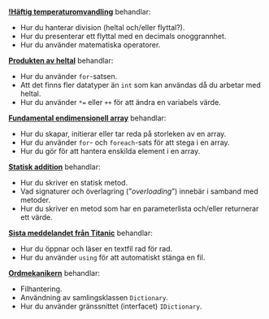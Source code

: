 **[!Häftig temperaturomvandling](https://coursepress.gitbooks.io/objektorienterad-programmering-1dv024/content/ovningsuppgifter/haftig-temperaturomvandling/)** behandlar:

- Hur du hanterar division (heltal och/eller flyttal?).<br />
- Hur du presenterar ett flyttal med en decimals onoggrannhet.<br />
- Hur du använder matematiska operatorer.

**[Produkten av heltal](https://coursepress.gitbooks.io/objektorienterad-programmering-1dv024/content/ovningsuppgifter/produkten-av-heltal/)** behandlar:

- Hur du använder `for`-satsen.<br />
- Att det finns fler datatyper än `int` som kan användas då du arbetar med heltal.<br />
- Hur du använder `*=` eller `++` för att ändra en variabels värde.

**[Fundamental endimensionell array](https://coursepress.gitbooks.io/objektorienterad-programmering-1dv024/content/ovningsuppgifter/fundamental-endimensionell-array/)** behandlar:

- Hur du skapar, initierar eller tar reda på storleken av en array.<br />
- Hur du använder `for`- och `foreach`-sats för att stega i en array.<br />
- Hur du gör för att hantera enskilda element i en array.

**[Statisk addition](https://coursepress.gitbooks.io/objektorienterad-programmering-1dv024/content/ovningsuppgifter/statisk-addition/)** behandlar:

- Hur du skriver en statisk metod.<br />
- Vad signaturer och överlagring (”_overloading_”) innebär i samband med metoder.<br />
- Hur du skriver en metod som har en parameterlista och/eller returnerar ett värde.

**[Sista meddelandet från Titanic](https://coursepress.gitbooks.io/objektorienterad-programmering-1dv024/content/ovningsuppgifter/sista-meddelandet-fr%C3%A5n-titanic/)** behandlar:

- Hur du öppnar och läser en textfil rad för rad.<br />
- Hur du använder `using` för att automatiskt stänga en fil.

**[Ordmekanikern](https://coursepress.gitbooks.io/objektorienterad-programmering-1dv024/content/ovningsuppgifter/ord-mekanikern/)** behandlar:

- Filhantering.<br />
- Användning av samlingsklassen `Dictionary`.<br />
- Hur du använder gränssnittet (interfacet) `IDictionary`.

<!--
**[Växelpengar (A-, B- och C-nivå)](https://github.com/1dv024/exercise-count-back-change)**

> En introducerande "tre-stegsuppgift" om att strukturera ett enklare program enligt goda objektorienterade principer. Du kan skriva programmet på varierande kravnivåer, där C-nivån är mest avancerad.

**[Rita med asterisker (A-, B- och C-nivå)](https://github.com/1dv024/exercise-stars-stripes-and-diamonds)**

> Ännu en "tre-stegsuppgift" där du löser ett problem med olika krav på hur programmet lever upp till objektorienterad programkvalitet. Försök nå den mer avancerade C-nivån, som bjuder mest utmaning!
-->

